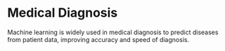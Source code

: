 # Medical Diagnosis

Machine learning is widely used in medical diagnosis to predict diseases from patient data, improving accuracy and speed of diagnosis.